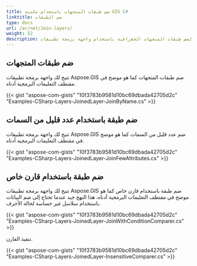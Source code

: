 ```yaml
---
title: ضم طبقات المتجهات باستخدام مكتبة GIS C#
linktitle: ضم الطبقات
type: docs
url: /ar/net/Join-layers/
weight: 52
description: يمكن استخدام مقتطفات التعليمات البرمجية المقدمة في المقال لضم طبقات المتجهات الجغرافية باستخدام واجهة برمجة تطبيقات C#.
---
```


## **ضم طبقات المتجهات**
تتيح لك واجهة برمجة تطبيقات Aspose.GIS ضم طبقات المتجهات كما هو موضح في مقتطف التعليمات البرمجية أدناه.

{{< gist "aspose-com-gists" "10f3783b9581d10bc69dbada42705d2c" "Examples-CSharp-Layers-JoinedLayer-JoinByName.cs" >}}


## **ضم طبقة باستخدام عدد قليل من السمات**
تتيح لك واجهة برمجة تطبيقات Aspose.GIS ضم عدد قليل من السمات كما هو موضح في مقتطف التعليمات البرمجية أدناه.

{{< gist "aspose-com-gists" "10f3783b9581d10bc69dbada42705d2c" "Examples-CSharp-Layers-JoinedLayer-JoinFewAttributes.cs" >}}

## **ضم طبقة باستخدام قارن خاص**
تتيح لك واجهة برمجة تطبيقات Aspose.GIS ضم طبقة باستخدام قارن خاص كما هو موضح في مقتطف التعليمات البرمجية أدناه. هذا النهج جيد عندما تحتاج إلى ضم البيانات باستخدام سلاسل غير حساسة لحالة الأحرف.

{{< gist "aspose-com-gists" "10f3783b9581d10bc69dbada42705d2c" "Examples-CSharp-Layers-JoinedLayer-JoinWithConditionComparer.cs" >}}

تنفيذ القارن.

{{< gist "aspose-com-gists" "10f3783b9581d10bc69dbada42705d2c" "Examples-CSharp-Layers-JoinedLayer-InsensitiveComparer.cs" >}}

